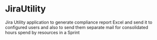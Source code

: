 # JiraUtility
Jira Utility application to generate compliance report Excel and send it to configured users and also to send them separate mail for consolidated hours spend by resources in a Sprint
